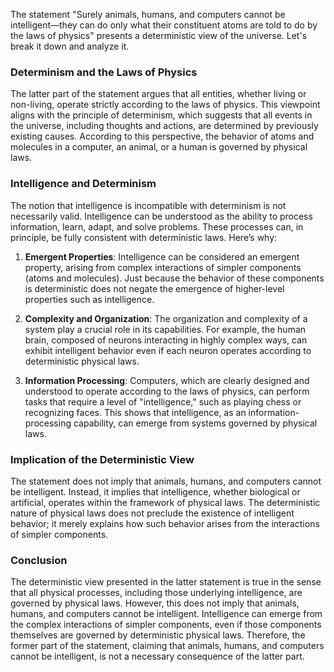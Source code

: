 The statement "Surely animals, humans, and computers cannot be intelligent—they can do only what their constituent atoms are told to do by the laws of physics" presents a deterministic view of the universe. Let's break it down and analyze it.

### Determinism and the Laws of Physics

The latter part of the statement argues that all entities, whether living or non-living, operate strictly according to the laws of physics. This viewpoint aligns with the principle of determinism, which suggests that all events in the universe, including thoughts and actions, are determined by previously existing causes. According to this perspective, the behavior of atoms and molecules in a computer, an animal, or a human is governed by physical laws.

### Intelligence and Determinism

The notion that intelligence is incompatible with determinism is not necessarily valid. Intelligence can be understood as the ability to process information, learn, adapt, and solve problems. These processes can, in principle, be fully consistent with deterministic laws. Here’s why:

1.  **Emergent Properties**: Intelligence can be considered an emergent property, arising from complex interactions of simpler components (atoms and molecules). Just because the behavior of these components is deterministic does not negate the emergence of higher-level properties such as intelligence.
    
2.  **Complexity and Organization**: The organization and complexity of a system play a crucial role in its capabilities. For example, the human brain, composed of neurons interacting in highly complex ways, can exhibit intelligent behavior even if each neuron operates according to deterministic physical laws.
    
3.  **Information Processing**: Computers, which are clearly designed and understood to operate according to the laws of physics, can perform tasks that require a level of "intelligence," such as playing chess or recognizing faces. This shows that intelligence, as an information-processing capability, can emerge from systems governed by physical laws.
    

### Implication of the Deterministic View

The statement does not imply that animals, humans, and computers cannot be intelligent. Instead, it implies that intelligence, whether biological or artificial, operates within the framework of physical laws. The deterministic nature of physical laws does not preclude the existence of intelligent behavior; it merely explains how such behavior arises from the interactions of simpler components.

### Conclusion

The deterministic view presented in the latter statement is true in the sense that all physical processes, including those underlying intelligence, are governed by physical laws. However, this does not imply that animals, humans, and computers cannot be intelligent. Intelligence can emerge from the complex interactions of simpler components, even if those components themselves are governed by deterministic physical laws. Therefore, the former part of the statement, claiming that animals, humans, and computers cannot be intelligent, is not a necessary consequence of the latter part.